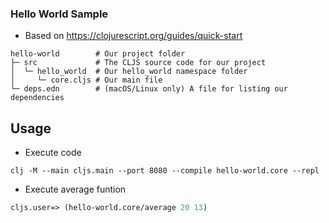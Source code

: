 ### Hello World Sample

- Based on https://clojurescript.org/guides/quick-start

```
hello-world        # Our project folder
├─ src             # The CLJS source code for our project
│  └─ hello_world  # Our hello_world namespace folder
│     └─ core.cljs # Our main file
└─ deps.edn        # (macOS/Linux only) A file for listing our dependencies
```

## Usage

- Execute code
```shell
clj -M --main cljs.main --port 8080 --compile hello-world.core --repl
```

- Execute average funtion
```clj
cljs.user=> (hello-world.core/average 20 13)
```